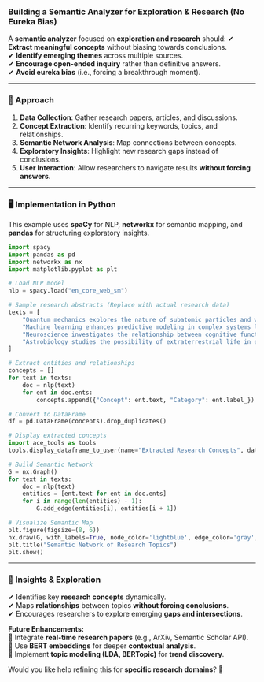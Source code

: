 ### **Building a Semantic Analyzer for Exploration & Research (No Eureka Bias)**

A **semantic analyzer** focused on **exploration and research** should:
✔ **Extract meaningful concepts** without biasing towards conclusions.  
✔ **Identify emerging themes** across multiple sources.  
✔ **Encourage open-ended inquiry** rather than definitive answers.  
✔ **Avoid eureka bias** (i.e., forcing a breakthrough moment).  

---

### **📌 Approach**
1. **Data Collection**: Gather research papers, articles, and discussions.  
2. **Concept Extraction**: Identify recurring keywords, topics, and relationships.  
3. **Semantic Network Analysis**: Map connections between concepts.  
4. **Exploratory Insights**: Highlight new research gaps instead of conclusions.  
5. **User Interaction**: Allow researchers to navigate results **without forcing answers**.  

---

### **🖥️ Implementation in Python**
This example uses **spaCy** for NLP, **networkx** for semantic mapping, and **pandas** for structuring exploratory insights.

```python
import spacy
import pandas as pd
import networkx as nx
import matplotlib.pyplot as plt

# Load NLP model
nlp = spacy.load("en_core_web_sm")

# Sample research abstracts (Replace with actual research data)
texts = [
    "Quantum mechanics explores the nature of subatomic particles and wave-particle duality.",
    "Machine learning enhances predictive modeling in complex systems like climate forecasting.",
    "Neuroscience investigates the relationship between cognitive function and neural networks.",
    "Astrobiology studies the possibility of extraterrestrial life in exoplanetary systems."
]

# Extract entities and relationships
concepts = []
for text in texts:
    doc = nlp(text)
    for ent in doc.ents:
        concepts.append({"Concept": ent.text, "Category": ent.label_})

# Convert to DataFrame
df = pd.DataFrame(concepts).drop_duplicates()

# Display extracted concepts
import ace_tools as tools
tools.display_dataframe_to_user(name="Extracted Research Concepts", dataframe=df)

# Build Semantic Network
G = nx.Graph()
for text in texts:
    doc = nlp(text)
    entities = [ent.text for ent in doc.ents]
    for i in range(len(entities) - 1):
        G.add_edge(entities[i], entities[i + 1])

# Visualize Semantic Map
plt.figure(figsize=(8, 6))
nx.draw(G, with_labels=True, node_color='lightblue', edge_color='gray', font_size=10)
plt.title("Semantic Network of Research Topics")
plt.show()
```

---

### **🔬 Insights & Exploration**
✔ Identifies key **research concepts** dynamically.  
✔ Maps **relationships** between topics **without forcing conclusions**.  
✔ Encourages researchers to explore emerging **gaps and intersections**.  

**Future Enhancements:**  
🔹 Integrate **real-time research papers** (e.g., ArXiv, Semantic Scholar API).  
🔹 Use **BERT embeddings** for deeper **contextual analysis**.  
🔹 Implement **topic modeling (LDA, BERTopic)** for **trend discovery**.  

Would you like help refining this for **specific research domains**? 🚀
